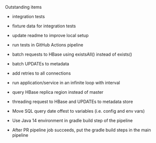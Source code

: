 Outstanding items


* integration tests
* fixture data for integration tests

* update readme to improve local setup
* run tests in GitHub Actions pipeline
* batch requests to HBase using existsAll() instead of exists()
* batch UPDATEs to metadata

* add retries to all connections

* run application/service in an infinite loop with interval
* query HBase replica region instead of master
* threading request to HBase and UPDATEs to metadata store
* Move SQL query date offest to variables (i.e. config and env vars)
* Use Java 14 environment in gradle build step of the pipeline
* After PR pipeline job succeeds, put the gradle build steps in the main pipeline

